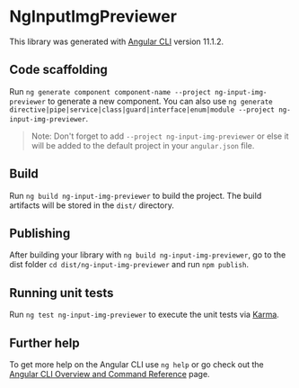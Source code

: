 # NgInputImgPreviewer

This library was generated with [Angular CLI](https://github.com/angular/angular-cli) version 11.1.2.

## Code scaffolding

Run `ng generate component component-name --project ng-input-img-previewer` to generate a new component. You can also use `ng generate directive|pipe|service|class|guard|interface|enum|module --project ng-input-img-previewer`.
> Note: Don't forget to add `--project ng-input-img-previewer` or else it will be added to the default project in your `angular.json` file. 

## Build

Run `ng build ng-input-img-previewer` to build the project. The build artifacts will be stored in the `dist/` directory.

## Publishing

After building your library with `ng build ng-input-img-previewer`, go to the dist folder `cd dist/ng-input-img-previewer` and run `npm publish`.

## Running unit tests

Run `ng test ng-input-img-previewer` to execute the unit tests via [Karma](https://karma-runner.github.io).

## Further help

To get more help on the Angular CLI use `ng help` or go check out the [Angular CLI Overview and Command Reference](https://angular.io/cli) page.
